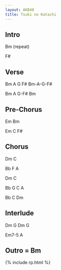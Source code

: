 ```yaml
---
layout: AKB48
title: Tsuki no Katachi
---
```

## Intro 
Bm (repeat) 

F# 

## Verse 
Bm A G F# Bm-A-G-F# 

Bm A G-F# Bm 

## Pre-Chorus 
Em Bm 

Em C F# 

## Chorus 
Dm C 

Bb F A 

Dm C 

Bb G C A 

Bb C Dm 

## Interlude 
Dm G Dm G 

Em7-5 A 

## Outro = Bm 

{% include rp.html %}
